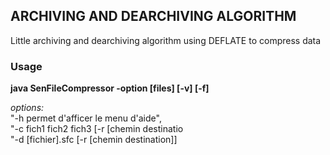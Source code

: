 ## ARCHIVING AND DEARCHIVING ALGORITHM

Little archiving and dearchiving algorithm using DEFLATE to compress data

### Usage 

**java SenFileCompressor -option [files] [-v] [-f]**

*options:*<br/>
"-h permet d'afficer le menu d'aide",<br/>
"-c fich1 fich2 fich3 [-r [chemin destinatio<br/>
"-d [fichier].sfc [-r [chemin destination]]<br/>
